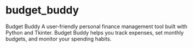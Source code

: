 # budget_buddy
Budget Buddy
A user-friendly personal finance management tool built with Python and Tkinter. Budget Buddy helps you track expenses, set monthly budgets, and monitor your spending habits.
